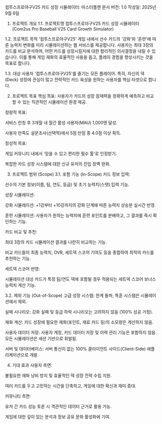 컴투스프로야구V25 카드 성장 시뮬레이터: 마스터플랜
문서 버전: 1.0
작성일: 2025년 9월 6일

1. 프로젝트 개요
1.1. 프로젝트명
컴투스프로야구V25 카드 성장 시뮬레이터 (Com2us Pro Baseball V25 Card Growth Simulator)

1.2. 프로젝트 목적
'컴투스프로야구V25' 게임 내에서 선수 카드의 '강화'와 '훈련'에 따른 능력치 변화를 미리 시뮬레이션하는 웹 서비스를 제공합니다. 사용자는 최대 3장의 카드를 비교 분석하여, 어떤 카드를 성장시킬지에 대한 합리적인 의사결정을 내릴 수 있습니다. 이를 통해 게임 재화의 효율적인 사용을 돕고, 플레이 경험을 향상시키는 것을 목표로 합니다.

1.3. 대상 사용자
'컴투스프로야구V25'를 즐기는 모든 플레이어. 특히, 자신의 덱(Deck) 성장에 관심이 많고 전략적인 카드 육성을 원하는 사용자를 핵심 타겟으로 합니다.

2. 프로젝트 목표
핵심 목표: 사용자가 카드의 성장 잠재력을 정확하게 예측하고 비교할 수 있는 직관적인 시뮬레이션 환경 제공.

정량적 목표:

서비스 런칭 후 3개월 내 월간 활성 사용자(MAU) 1,000명 달성.

사용자 만족도 설문조사(선택적)에서 5점 만점 중 4.0점 이상 획득.

정성적 목표:

게임 커뮤니티 내에서 '믿을 수 있고 편리한 필수 툴'로 인정받기.

복잡한 카드 성장 시스템에 대한 신규 유저의 진입 장벽 완화.

3. 프로젝트 범위 (Scope)
3.1. 포함 기능 (In-Scope)
카드 정보 입력:

선수의 기본 정보(이름, 팀, 연도, 등급) 및 초기 능력치(스탯) 입력 기능.

성장 시뮬레이션:

강화 시뮬레이션: +1강부터 +10강까지의 강화 단계에 따른 능력치 상승분 실시간 반영.

훈련 시뮬레이션: 사용자가 원하는 능력치에 훈련 포인트를 분배하고, 그 결과를 즉시 확인하는 기능.

카드 비교 및 추천:

최대 3장의 카드 시뮬레이션 결과를 나란히 비교하는 기능.

비교 카드들의 최종 능력치, OVR, 세트덱 스코어 기여도 등을 종합하여 최적의 카드를 추천하는 기능.

세트덱 스코어 반영:

시뮬레이션 대상 카드가 특정 팀/연도 덱에 포함될 경우 적용되는 세트덱 스코어 보너스 능력치 계산 기능.

3.2. 제외 기능 (Out-of-Scope)
고급 성장 시스템: 한계 돌파, 특훈 시스템은 시뮬레이션에서 제외.

실패 시나리오: 강화 실패 및 등급 하락 시나리오는 고려하지 않음 (100% 성공 가정).

재화 계산: 카드 성장에 필요한 재화(포인트, 재료 카드 등)의 소모량은 계산하지 않음.

사용자 데이터 저장: 사용자 계정, 카드 데이터 저장 및 이력 관리 기능은 포함하지 않음. 모든 시뮬레이션은 세션 기반으로 휘발됨.

서버 및 데이터베이스: 서버 통신이 없는 100% 클라이언트 사이드(Client-Side) 애플리케이션으로 개발.

4. 기대 효과
사용자 측면:

불필요한 재화 낭비 방지 및 효율적인 덱 성장 전략 수립 지원.

여러 카드를 두고 고민하는 시간을 단축하고, 게임에 대한 확신과 재미 증대.

커뮤니티 측면:

유저 간 카드 성능 토론 시 객관적인 데이터 근거로 활용 가능.

게임에 대한 깊이 있는 분석과 정보 공유 문화 활성화에 기여.